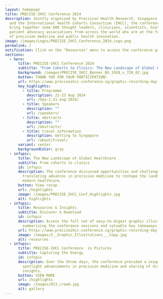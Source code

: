 ```yaml
---
layout: homepage
title: PRECISE-IHCC Conference 2024
description: Jointly organised by Precision Health Research, Singapore (PRECISE)
  and the International Health Cohorts Consortium (IHCC), the conference will
  bring together some 600 thought leaders, clinicians, scientists, biotechs, and
  patient advocacy associations from across the world who are at the forefront
  of precision medicine and public health innovation.
image: /images/Logos/PRECISE_IHCC_Conference_2024_Logo.png
permalink: /
notification: Click on the "Resources" menu to access the conference graphic recording.
sections:
  - hero:
      title: PRECISE-IHCC Conference 2024
      subtitle: "From Cohorts to Clinics: The New Landscape of Global Healthcare"
      background: /images/PRECISE_IHCC_Banner_BG_1920_x_720_02.jpg
      button: THANK YOU FOR YOUR PARTICIPATION!
      url: https://www.preciseihcc-conference.sg/graphic-recording-day-1/
      key_highlights:
        - title: Programme
          description: 21-23 Aug 2024
          url: /day-1-21-aug-2024/
        - title: Speakers
          description: ""
          url: /speakers/
        - title: abstracts
          description: ""
          url: /abstracts/
        - title: travel information
          description: Getting to Singapore
          url: /about/travel/
      variant: center
      backgroundColor: gray
  - infopic:
      title: The New Landscape of Global Healthcare
      subtitle: From cohorts to clinics
      id: infopic
      description: The conference discussed opportunities and challenges in
        translating advances in precision medicine to reshape the landscape of
        modern healthcare.
      button: View recap
      url: /highlights
      image: /images/PRECISE_IHCC_Conf_Highlights.jpg
      alt: highlights
  - infopic:
      title: Resources & Insights
      subtitle: Discover & Download
      id: infopic
      description: Access the full set of easy-to-digest graphic illustrations
        summarising the conference sessions and valuable key takeaways.
      url: https://www.preciseihcc-conference.sg/graphic-recording-day-1/
      image: /images/3__Graphic_Illustrations___Copy.jpg
      alt: resources
  - infopic:
      title: PRECISE-IHCC Conference  in Pictures
      subtitle: Capturing the Energy
      id: infopic
      description: Over the three days, the conference provided a unique platform to
        spotlight advancements in precision medicine and sharing of diverse
        insights.
      button: VIEW MORE
      url: /highlights
      image: /images/013_crowd.jpg
      alt: gallery
---
```

